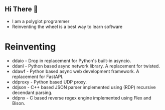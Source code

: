 ## Hi There 👋

- I am a polyglot programmer
- Reinventing the wheel is a best way to learn software

# Reinventing

- ddaio - Drop in replacement for Python's built-in asyncio.
- ddanl - Python based async network library. A replacement for twisted.
- ddawf - Python based async web development framework. A replacement for FastAPI.
- ddproxy - Python based UDP proxy.
- ddjson - C++ based JSON parser implemented using (RDP) recursive decendant parsing.
- ddpnx - C based reverse regex engine implemented using Flex and Bison.
